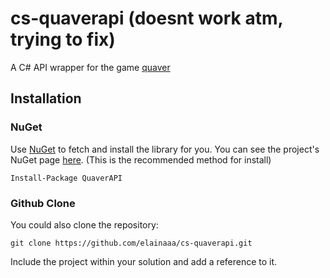 # cs-quaverapi (doesnt work atm, trying to fix)
A C# API wrapper for the game [quaver](https://quavergame.com)

## Installation
### NuGet
Use [NuGet](https://www.nuget.org/) to fetch and install the library for you. You can see the project's NuGet page [here](https://www.nuget.org/packages/QuaverAPI/). (This is the recommended method for install)
```
Install-Package QuaverAPI
```
### Github Clone
You could also clone the repository:
```
git clone https://github.com/elainaaa/cs-quaverapi.git
```
Include the project within your solution and add a reference to it.
